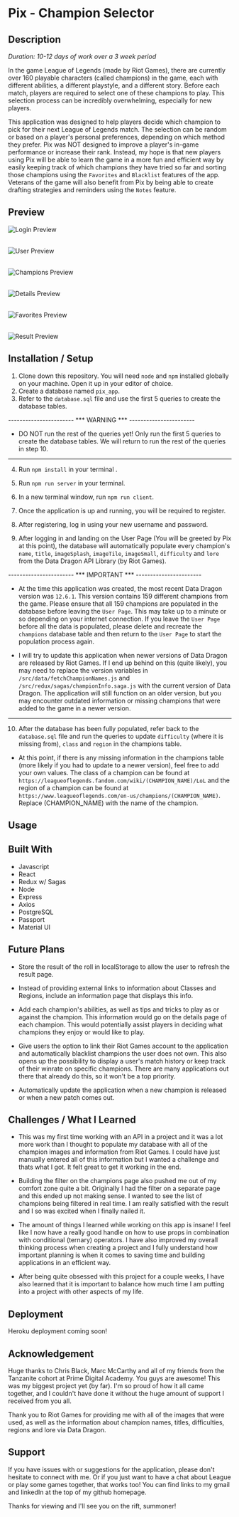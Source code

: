 # Pix - Champion Selector

## Description

_Duration: 10-12 days of work over a 3 week period_

In the game League of Legends (made by Riot Games), there are currently over 160 playable characters (called champions) in the game, each with different abilities, a different playstyle, and a different story. Before each match, players are required to select one of these champions to play. This selection process can be incredibly overwhelming, especially for new players.

This application was designed to help players decide which champion to pick for their next League of Legends match. The selection can be random or based on a player's personal preferences, depending on which method they prefer. Pix was NOT designed to improve a player's in-game performance or increase their rank. Instead, my hope is that new players using Pix will be able to learn the game in a more fun and efficient way by easily keeping track of which champions they have tried so far and sorting those champions using the `Favorites` and `Blacklist` features of the app. Veterans of the game will also benefit from Pix by being able to create drafting strategies and reminders using the `Notes` feature.

## Preview

![Login Preview](./public/images/screenshots/login_page.png)
<br /><br />

![User Preview](./public/images/screenshots/user_page.png)
<br /><br />

![Champions Preview](./public/images/screenshots/champions_page.png)
<br /><br />

![Details Preview](./public/images/screenshots/details_page.png)
<br /><br />

![Favorites Preview](./public/images/screenshots/favorites_page.png)
<br /><br />

![Result Preview](./public/images/screenshots/result_page.png)

## Installation / Setup

1. Clone down this repository. You will need `node` and `npm` installed globally on your machine. Open it up in your editor of choice.
2. Create a database named `pix_app`.
3. Refer to the `database.sql` file and use the first 5 queries to create the database tables.

----------------------- *** WARNING *** -----------------------
- DO NOT run the rest of the queries yet! Only run the first 5 queries to create the database tables. We will return to run the rest of the queries in step 10.
---------------------------------------------------------------

4. Run `npm install` in your terminal .
5. Run `npm run server` in your terminal.
6. In a new terminal window, run `npm run client`.
7. Once the application is up and running, you will be required to register.
8. After registering, log in using your new username and password.

9. After logging in and landing on the User Page (You will be greeted by Pix at this point), the database will automatically populate every champion's `name`, `title`, `imageSplash`, `imageTile`, `imageSmall`, `difficulty` and `lore` from the Data Dragon API Library (by Riot Games).

----------------------- *** IMPORTANT *** -----------------------
- At the time this application was created, the most recent Data Dragon version was `12.6.1`. This version contains 159 different champions from the game. Please ensure that all 159 champions are populated in the database before leaving the `User Page`. This may take up to a minute or so depending on your internet connection. If you leave the `User Page` before all the data is populated, please delete and recreate the `champions` database table and then return to the `User Page` to start the population process again.

- I will try to update this application when newer versions of Data Dragon are released by Riot Games. If I end up behind on this (quite likely), you may need to replace the version variables in `/src/data/fetchChampionNames.js` and `/src/redux/sagas/championInfo.saga.js` with the current version of Data Dragon. The application will still function on an older version, but you may encounter outdated information or missing champions that were added to the game in a newer version.
-----------------------------------------------------------------

10. After the database has been fully populated, refer back to the `database.sql` file and run the queries to update `difficulty` (where it is missing from), `class` and `region` in the champions table. 

- At this point, if there is any missing information in the champions table (more likely if you had to update to a newer version), feel free to add your own values. The class of a champion can be found at `https://leagueoflegends.fandom.com/wiki/(CHAMPION_NAME)/LoL` and the region of a champion can be found at `https://www.leagueoflegends.com/en-us/champions/(CHAMPION_NAME)`. Replace (CHAMPION_NAME) with the name of the champion.

## Usage



## Built With

- Javascript
- React
- Redux w/ Sagas
- Node
- Express
- Axios
- PostgreSQL
- Passport
- Material UI

## Future Plans

- Store the result of the roll in localStorage to allow the user to refresh the result page.

- Instead of providing external links to information about Classes and Regions, include an information page that displays this info.

- Add each champion's abilities, as well as tips and tricks to play as or against the champion. This information would go on the details page of each champion. This would potentially assist players in deciding what champions they enjoy or would like to play.

- Give users the option to link their Riot Games account to the application and automatically blacklist champions the user does not own. This also opens up the possibility to display a user's match history or keep track of their winrate on specific champions. There are many applications out there that already do this, so it won't be a top priority.

- Automatically update the application when a new champion is released or when a new patch comes out.

## Challenges / What I Learned

- This was my first time working with an API in a project and it was a lot more work than I thought to populate my database with all of the champion images and information from Riot Games. I could have just manually entered all of this information but I wanted a challenge and thats what I got. It felt great to get it working in the end.

- Building the filter on the champions page also pushed me out of my comfort zone quite a bit. Originally I had the filter on a separate page and this ended up not making sense. I wanted to see the list of champions being filtered in real time. I am really satisfied with the result and I so was excited when I finally nailed it.

- The amount of things I learned while working on this app is insane! I feel like I now have a really good handle on how to use props in combination with conditional (ternary) operators. I have also improved my overall thinking process when creating a project and I fully understand how important planning is when it comes to saving time and building applications in an efficient way. 

- After being quite obsessed with this project for a couple weeks, I have also learned that it is important to balance how much time I am putting into a project with other aspects of my life. 

## Deployment

Heroku deployment coming soon!

## Acknowledgement

Huge thanks to Chris Black, Marc McCarthy and all of my friends from the Tanzanite cohort at Prime Digital Academy. You guys are awesome! This was my biggest project yet (by far). I'm so proud of how it all came together, and I couldn't have done it without the huge amount of support I received from you all.

Thank you to Riot Games for providing me with all of the images that were used, as well as the information about champion names, titles, difficulties, regions and lore via Data Dragon.

## Support

If you have issues with or suggestions for the application, please don't hesitate to connect with me. Or if you just want to have a chat about League or play some games together, that works too! You can find links to my gmail and linkedIn at the top of my github homepage.

Thanks for viewing and I'll see you on the rift, summoner!